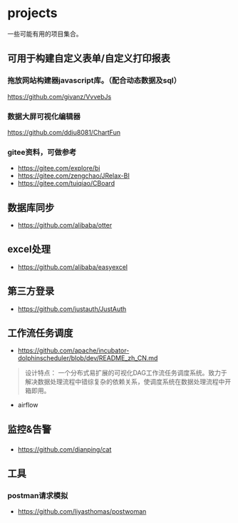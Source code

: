 # projects
一些可能有用的项目集合。

## 可用于构建自定义表单/自定义打印报表

### 拖放网站构建器javascript库。（配合动态数据及sql）
https://github.com/givanz/VvvebJs

### 数据大屏可视化编辑器
https://github.com/ddiu8081/ChartFun

### gitee资料，可做参考
- https://gitee.com/explore/bi
- https://gitee.com/zengchao/JRelax-BI
- https://gitee.com/tuiqiao/CBoard

## 数据库同步
- https://github.com/alibaba/otter

## excel处理
- https://github.com/alibaba/easyexcel

## 第三方登录
- https://github.com/justauth/JustAuth

## 工作流任务调度
- https://github.com/apache/incubator-dolphinscheduler/blob/dev/README_zh_CN.md
> 设计特点： 一个分布式易扩展的可视化DAG工作流任务调度系统。致力于解决数据处理流程中错综复杂的依赖关系，使调度系统在数据处理流程中开箱即用。
- airflow

## 监控&告警
### 
- https://github.com/dianping/cat

## 工具
### postman请求模拟
- https://github.com/liyasthomas/postwoman

